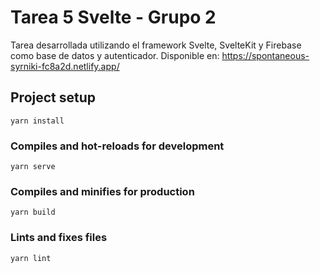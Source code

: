 # Tarea 5 Svelte - Grupo 2

Tarea desarrollada utilizando el framework Svelte, SvelteKit y Firebase como base de datos y autenticador.
Disponible en: https://spontaneous-syrniki-fc8a2d.netlify.app/

## Project setup

```
yarn install
```

### Compiles and hot-reloads for development

```
yarn serve
```

### Compiles and minifies for production

```
yarn build
```

### Lints and fixes files

```
yarn lint
```
